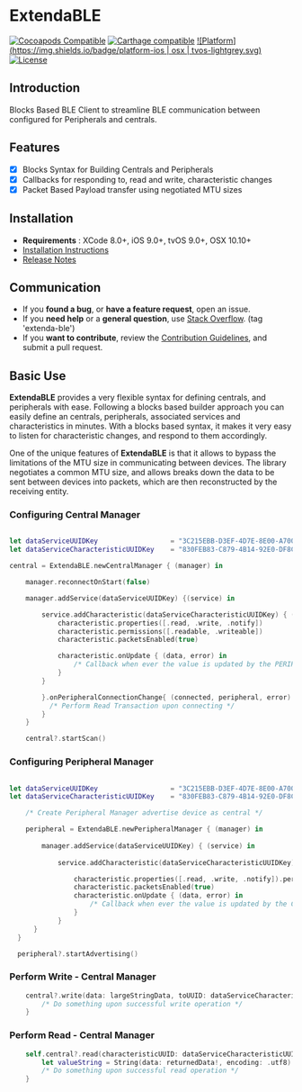 # ExtendaBLE

[![Cocoapods Compatible](https://img.shields.io/badge/pod-v0.1-blue.svg)]()
[![Carthage compatible](https://img.shields.io/badge/Carthage-compatible-4BC51D.svg?style=flat)]()
[![Platform](https://img.shields.io/badge/platform-ios | osx | tvos-lightgrey.svg)]()
[![License](https://img.shields.io/badge/license-MIT-343434.svg)](/LICENSE.md)

## Introduction

Blocks Based BLE Client to streamline BLE communication between configured for Peripherals and centrals.

## Features

- [x] Blocks Syntax for Building Centrals and Peripherals
- [x] Callbacks for responding to, read and write, characteristic changes
- [x] Packet Based Payload transfer using negotiated MTU sizes

## Installation

* **Requirements** : XCode 8.0+, iOS 9.0+, tvOS 9.0+, OSX 10.10+
* [Installation Instructions](/Documentation/installation.md)
* [Release Notes](/Documentation/release_notes.md)

## Communication

- If you **found a bug**, or **have a feature request**, open an issue.
- If you **need help** or a **general question**, use [Stack Overflow](http://stackoverflow.com/questions/tagged/extenda-ble). (tag 'extenda-ble')
- If you **want to contribute**, review the [Contribution Guidelines](/Documentation/CONTRIBUTING.md), and submit a pull request.

## Basic Use

**ExtendaBLE** provides a very flexible syntax for defining centrals, and peripherals with ease. Following a blocks based builder approach you can easily define an centrals, peripherals, associated services and characteristics in minutes. With a blocks based syntax, it makes it very easy to listen for characteristic changes, and respond to them accordingly.

One of the unique features of **ExtendaBLE** is that it allows to bypass the limitations of the MTU size in communicating between devices. The library negotiates a common MTU size, and allows breaks down the data to be sent between devices into packets, which are then reconstructed by the receiving entity.

### Configuring Central Manager

```swift

let dataServiceUUIDKey                  = "3C215EBB-D3EF-4D7E-8E00-A700DFD6E9EF"
let dataServiceCharacteristicUUIDKey    = "830FEB83-C879-4B14-92E0-DF8CCDDD8D8F"

central = ExtendaBLE.newCentralManager { (manager) in

    manager.reconnectOnStart(false)

    manager.addService(dataServiceUUIDKey) {(service) in

        service.addCharacteristic(dataServiceCharacteristicUUIDKey) { (characteristic) in
            characteristic.properties([.read, .write, .notify])
            characteristic.permissions([.readable, .writeable])
            characteristic.packetsEnabled(true)

            characteristic.onUpdate { (data, error) in
                /* Callback when ever the value is updated by the PERIPHERAL */
            }
        }

        }.onPeripheralConnectionChange{ (connected, peripheral, error) in
          /* Perform Read Transaction upon connecting */
        }
    }

    central?.startScan()
```

### Configuring Peripheral Manager

```swift

let dataServiceUUIDKey                  = "3C215EBB-D3EF-4D7E-8E00-A700DFD6E9EF"
let dataServiceCharacteristicUUIDKey    = "830FEB83-C879-4B14-92E0-DF8CCDDD8D8F"

    /* Create Peripheral Manager advertise device as central */

    peripheral = ExtendaBLE.newPeripheralManager { (manager) in
    
        manager.addService(dataServiceUUIDKey) { (service) in
        
            service.addCharacteristic(dataServiceCharacteristicUUIDKey) { (characteristic) in

                characteristic.properties([.read, .write, .notify]).permissions([.readable, .writeable])
                characteristic.packetsEnabled(true)
                characteristic.onUpdate { (data, error) in
                    /* Callback when ever the value is updated by the CENTRAL */
                }
            }
      }
  }

  peripheral?.startAdvertising()
```

### Perform Write - Central Manager 

```swift 
    central?.write(data: largeStringData, toUUID: dataServiceCharacteristicUUIDKey) { (writtenData, error) in        
        /* Do something upon successful write operation */
    } 
```

### Perform Read - Central Manager 

```swift
    self.central?.read(characteristicUUID: dataServiceCharacteristicUUIDKey) { (returnedData, error) in
        let valueString = String(data: returnedData!, encoding: .utf8)!
        /* Do something upon successful read operation */  
    }
```
